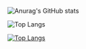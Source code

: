 
![Anurag's GitHub stats](https://github-readme-stats.vercel.app/api?username=ZtXavier&show_icons=true&hide=contribs&theme=highcontrast)


![Top Langs](https://github-readme-stats.vercel.app/api/top-langs/?username=ZtXavier&show_icons=true&layout=compact&theme=highcontrast)

[![Top Langs](https://github-readme-stats.vercel.app/api/top-langs/?username=ZtXavier&layout=compact)](https://github.com/anuraghazra/github-readme-stats)








